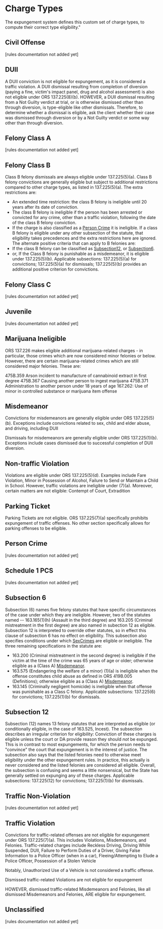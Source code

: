 # Charge Types
The expungement system defines this custom set of charge types, to compute their correct type eligibility."
## Civil Offense
\[rules documentation not added yet\]

## DUII
A DUII conviction is not eligible for expungement, as it is considered a traffic violation.
A DUII dismissal resulting from completion of diversion (paying a fine, victim's impact panel, drug and alcohol assessment) is also not eligible under ORS 137.225(8)(b).
HOWEVER, a DUII dismissal resulting from a Not Guilty verdict at trial, or is otherwise dismissed other than through diversion, is type-eligible like other dismissals.
Therefore, to determine whether a dismissal is eligible, ask the client whether their case was dismissed through diversion or by a Not Guilty verdict or some way other than through diversion.


## Felony Class A
\[rules documentation not added yet\]

## Felony Class B
Class B felony dismissals are always eligible under 137.225(5)(a).
Class B felony convictions are generally eligible but subject to additional restrictions compared to other charge types, as listed in 137.225(5)(a).
The extra restrictions are:
 * An extended time restriction: the class B felony is ineligible until 20 years after its date of conviction.
 * The class B felony is ineligible if the person has been arrested or convicted for any crime, other than a traffic violation, following the date of the class B felony conviction.
 * If the charge is also classified as a [Person Crime](manual/charge-types#personcrime) it is ineligible.
If a class B felony is eligible under any other subsection of the statute, that eligibility takes precedences and the extra restrictions here are ignored. The alternate positive criteria that can apply to B felonies are:
 * If the class B felony can be classified as [Subsection12](#Subsection12), or [Subsection6](#Subsection6).
 * or, If the Class B felony is punishable as a misdemeanor, it is eligible under 137.225(5)(b).
Applicable subsections: 137.225(5)(a) for convictions; 137.225(5)(a) for dismissals; 137.225(5)(b) provides an additional positive criterion for convictions.

## Felony Class C
\[rules documentation not added yet\]

## Juvenile
\[rules documentation not added yet\]

## Marijuana Ineligible
ORS 137.226 makes eligible additional marijuana-related charges - in particular, those crimes which are now considered minor felonies or below. However, there are certain marijuana-related crimes which are still considered major felonies. These are:

475B.359 Arson incident to manufacture of cannabinoid extract in first degree
475B.367 Causing another person to ingest marijuana
475B.371 Administration to another person under 18 years of age
167.262: Use of minor in controlled substance or marijuana item offense

## Misdemeanor
Convictions for misdemeanors are generally eligible under ORS 137.225(5)(b).
Exceptions include convictions related to sex, child and elder abuse, and driving, including DUII

Dismissals for misdemeanors are generally eligible under ORS 137.225(1)(b). Exceptions include cases dismissed due to successful completion of DUII diversion.

## Non-traffic Violation
Violations are eligible under ORS 137.225(5)(d).
Examples include Fare Violation, Minor in Possession of Alcohol, Failure to Send or Maintain a Child in School.
However, traffic violations are ineligible under (7)(a).
Moreover, certain matters are not eligible: Contempt of Court, Extradition

## Parking Ticket
Parking Tickets are not eligible. ORS 137.225(7)(a) specifically prohibits expungement of traffic offenses. No other section specifically allows for parking offenses to be eligible.

## Person Crime
\[rules documentation not added yet\]

## Schedule 1 PCS
\[rules documentation not added yet\]

## Subsection 6
Subsection (6) names five felony statutes that have specific circumstances of the case under which they are ineligible.
However, two of the statutes named -- 163.165(1)(h) (Assault in the third degree) and 163.205 (Criminal mistreatment in the first degree) are also named in subection 12 as eligible. Subsection 12 is interpreted to override other statutes, so in effect this clause of subsection 6 has no effect on eligibility.
This subsection also specifies conditions under which [SexCrimes](#SexCrime) are eligible or ineligible.
The three remaining specifications in the statute are:
 * 163.200 (Criminal mistreatment in the second degree) is ineligible if the victim at the time of the crime was 65 years of age or older; otherwise eligible as a (Class A) [Misdemeanor](#Misdemeanor).
 * 163.575 (Endangering the welfare of a minor) (1)(a) is ineligible when the offense constitutes child abuse as defined in ORS 419B.005 (Definitions); otherwise eligible as a (Class A) [Misdemeanor](#Misdemeanor).
 * 163.145 (Criminally negligent homicide) is ineligible when that offense was punishable as a Class C felony.
Applicable subsections: 137.225(6) for convictions; 137.225(1)(b) for dismissals.

## Subsection 12
Subsection (12) names 13 felony statutes that are interpreted as eligible (or conditionally eligible, in the case of 163.525, Incest).
The subsection describes an irregular criterion for eligibility: Conviction of these charges is eligible unless the court or DA provide reason they should *not* be expunged. This is in contrast to most expungements, for which the person needs to "convince" the court that expungement is in the interest of justice.
The subsection also says that the listed felonies need to otherwise meet eligibility under the other expungement rules. In practice, this actually is never considered and the listed felonies are considered all eligible. Overall, the subsection is confusing and seems a little nonsensical, but the State has generally settled on expunging any of these charges.
Applicable subsections: 137.225(12) for convictions; 137.225(1)(b) for dismissals.

## Traffic Non-Violation
\[rules documentation not added yet\]

## Traffic Violation
Convictions for traffic-related offenses are not eligible for expungement under ORS 137.225(7)(a). This includes Violations, Misdemeanors, and Felonies. Traffic-related charges include Reckless Driving, Driving While Suspended, DUII, Failure to Perform Duties of a Driver, Giving False Information to a Police Officer (when in a car), Fleeing/Attempting to Elude a Police Officer, Possession of a Stolen Vehicle

Notably, Unauthorized Use of a Vehicle is not considered a traffic offense.

Dismissed traffic-related Violations are not eligible for expungement

HOWEVER, dismissed traffic-related Misdemeanors and Felonies, like all dismissed Misdemeanors and Felonies, ARE eligible for expungement.

## Unclassified
\[rules documentation not added yet\]
